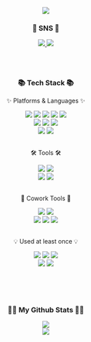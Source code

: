 <div align=center>
	<img src="https://capsule-render.vercel.app/api?type=waving&color=auto&height=230&section=header&text=Imji's%20Github😺&fontSize=75" />	
</div>

<div align=center>
	<h3>🎨 SNS 🎨</h3>
	<a href="https://miiniu.tistory.com/">
		<img src="https://img.shields.io/badge/Tistory-7D929E?style=flat&logo=Tistory&logoColor=white" />
	</a>
	<a href="mailto:minjia13@gmail.com">
		<img src="https://img.shields.io/badge/Mail-30B980?style=flat&logo=Gmail&logoColor=white" />
	</a>
</div>


<br><br>
<div align=center>
	<h3>📚 Tech Stack 📚</h3>
	<p>✨ Platforms & Languages ✨</p>
</div>
<div align="center">
	<img src="https://img.shields.io/badge/Java-007396?style=flat&logo=Conda-Forge&logoColor=white" />
  <img src="https://img.shields.io/badge/C++-3766AB?style=flat-square&logo=C++&logoColor=white"/></a>
  <img src="https://img.shields.io/badge/PHP-777BB4?style=flat-square&logo=PHP&logoColor=white"/></a>
	<img src="https://img.shields.io/badge/HTML5-E34F26?style=flat&logo=HTML5&logoColor=white" />
	<img src="https://img.shields.io/badge/CSS3-1572B6?style=flat&logo=CSS3&logoColor=white" />
	<br>
	<img src="https://img.shields.io/badge/Oracle%20SQL-F80000?style=flat&logo=Oracle&logoColor=white" />
	<img src="https://img.shields.io/badge/MySQL-4479A1?style=flat&logo=MySQL&logoColor=white" />
<!-- 	<img src="https://img.shields.io/badge/MariaDB-003545?style=flat&logo=MariaDB&logoColor=white" /> -->
	<img src="https://img.shields.io/badge/Linux-FCC624?style=flat&logo=Linux&logoColor=white" />
  <br>
  <img src="https://img.shields.io/badge/SpringBoot-6DB33F?style=flat-square&logo=SpringBoot&logoColor=white"/></a>
	<img src="https://img.shields.io/badge/Mybatis-000000?style=flat&logo=Fluentd&logoColor=white" />
</div>
<br>
<div align=center>
	<p>🛠 Tools 🛠</p>
</div>
<div align=center>
	<img src="https://img.shields.io/badge/Eclipse%20IDE-2C2255?style=flat&logo=EclipseIDE&logoColor=white" />
  <img src="https://img.shields.io/badge/IntelliJ%20IDE-000000?style=flat&logo=IntelliJ&logoColor=white" />
	<br>
  <img src="https://img.shields.io/badge/Visual%20Studio%20Code-007ACC?style=flat&logo=VisualStudioCode&logoColor=white" />
	<img src="https://img.shields.io/badge/AWS-232F3E?style=flat&logo=AmazonAWS&logoColor=white" />
</div>
<br>
<div align=center>
	<p>🤝 Cowork Tools 🤝</p>
</div>
<div align=center>
  <img src="https://img.shields.io/badge/GitHub-181717?style=flat&logo=GitHub&logoColor=white" />
	<img src="https://img.shields.io/badge/Notion-000000?style=flat&logo=Notion&logoColor=white" />
  <br>
  <img src="https://img.shields.io/badge/Slack-4A154B?style=flat-square&logo=Slack&logoColor=white"/></a>
  <img src="https://img.shields.io/badge/Figma-F24E1E?style=flat-square&logo=Figma&logoColor=white"/></a>
  <img src="https://img.shields.io/badge/Jira-0052CC?style=flat-square&logo=Jira&logoColor=white"/></a>
</div>
<br>
<div align=center>
	<p>💡 Used at least once 💡</p>
</div>
<div align=center>
	<img src="https://img.shields.io/badge/JavaScript-F7DF1E?style=flat&logo=JavaScript&logoColor=white" />
  <img src="https://img.shields.io/badge/Docker-2496ED?style=flat-square&logo=Docker&logoColor=white"/></a>
  <img src="https://img.shields.io/badge/Jenkins-D24939?style=flat-square&logo=Jenkins&logoColor=white"/></a>
  <br>
  <img src="https://img.shields.io/badge/GoogleCloud-4285F4?style=flat-square&logo=GoogleCloud&logoColor=white"/></a>
  <img src="https://img.shields.io/badge/AndroidStudio-3DDC84?style=flat-square&logo=AndroidStudio&logoColor=white"/></a>
</div>

<br><br><br>
<h3 align="center">👩‍💻 My Github Stats 👩‍💻</h3>
<div align="center">

<img src="https://github-readme-stats.vercel.app/api/top-langs/?username=Jeonminji&layout=compact">
	<br>
<img src="https://github-readme-stats.vercel.app/api?username=Jeonminji&show_icons=true">

</div>

